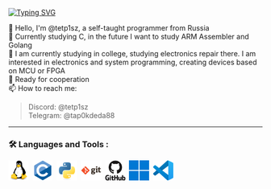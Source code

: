 
[![Typing SVG](https://readme-typing-svg.herokuapp.com/?color=%2336BCF7&lines=Radio-electronics+repair+student)](https://git.io/typing-svg)

👋 Hello, I'm @tetp1sz, a self-taught programmer from Russia<br>
👀 Currently studying C, in the future I want to study ARM Assembler and Golang<br>
🌱 I am currently studying in college, studying electronics repair there. I am interested in electronics and system programming, creating devices based on MCU or FPGA<br>
💞️ Ready for cooperation<br>
📫 How to reach me:
>Discord: @tetp1sz<br>Telegram: @tap0kdeda88
---
### :hammer_and_wrench: Languages and Tools :
<div>
  <img src="https://github.com/devicons/devicon/blob/master/icons/linux/linux-original.svg" alt="Linux" title="Linux" width="40" height="40"/>&nbsp;
  <img src="https://github.com/devicons/devicon/blob/master/icons/c/c-original.svg" alt="C" title="C" width="40" height="40"/>&nbsp;
  <img src="https://github.com/devicons/devicon/blob/master/icons/python/python-original.svg" alt="Python" title="Python" width="40" height="40"/>&nbsp;
  <img src="https://github.com/devicons/devicon/blob/master/icons/git/git-original-wordmark.svg" alt="git" title="git" width="40" height="40"/>&nbsp;
  <img src="https://github.com/devicons/devicon/blob/master/icons/github/github-original-wordmark.svg" alt="GitHub" title="GitHub" width="40" height="40"/>&nbsp;
  <img src="https://github.com/devicons/devicon/blob/master/icons/windows11/windows11-original.svg" alt="Windows" title="Windows" width="40" height="40"/>&nbsp;
  <img src="https://github.com/devicons/devicon/blob/master/icons/vscode/vscode-original.svg" alt="VSC" title="VSC" width="40" height="40"/>&nbsp;
</div>
